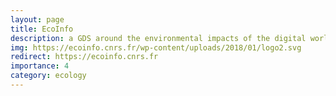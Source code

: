 ```yaml
---
layout: page
title: EcoInfo
description: a GDS around the environmental impacts of the digital world
img: https://ecoinfo.cnrs.fr/wp-content/uploads/2018/01/logo2.svg
redirect: https://ecoinfo.cnrs.fr
importance: 4
category: ecology
---
```

